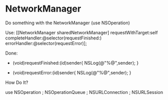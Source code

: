 # NetworkManager
Do something with the NetworkManager (use NSOperation)

Use:
[[NetworkManager sharedNetworkManager] requestWithTarget:self completeHandler:@selector(requestFinished:) errorHandler:@selector(requestError)];

Done:
- (void)requestFinished:(id)sender{
    NSLog(@"%@",sender);
}

- (void)requestError:(id)sender{
    NSLog(@"%@",sender);
}

How Do It?

use NSOperation ; NSOperationQueue ; NSURLConnection ; NSURLSession
